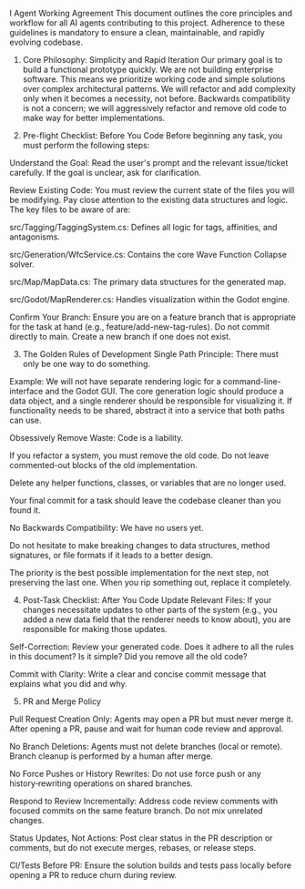 I Agent Working Agreement
This document outlines the core principles and workflow for all AI agents contributing to this project. Adherence to these guidelines is mandatory to ensure a clean, maintainable, and rapidly evolving codebase.

1. Core Philosophy: Simplicity and Rapid Iteration
Our primary goal is to build a functional prototype quickly. We are not building enterprise software. This means we prioritize working code and simple solutions over complex architectural patterns. We will refactor and add complexity only when it becomes a necessity, not before. Backwards compatibility is not a concern; we will aggressively refactor and remove old code to make way for better implementations.

2. Pre-flight Checklist: Before You Code
Before beginning any task, you must perform the following steps:

Understand the Goal: Read the user's prompt and the relevant issue/ticket carefully. If the goal is unclear, ask for clarification.

Review Existing Code: You must review the current state of the files you will be modifying. Pay close attention to the existing data structures and logic. The key files to be aware of are:

src/Tagging/TaggingSystem.cs: Defines all logic for tags, affinities, and antagonisms.

src/Generation/WfcService.cs: Contains the core Wave Function Collapse solver.

src/Map/MapData.cs: The primary data structures for the generated map.

src/Godot/MapRenderer.cs: Handles visualization within the Godot engine.

Confirm Your Branch: Ensure you are on a feature branch that is appropriate for the task at hand (e.g., feature/add-new-tag-rules). Do not commit directly to main. Create a new branch if one does not exist.

3. The Golden Rules of Development
Single Path Principle: There must only be one way to do something.

Example: We will not have separate rendering logic for a command-line-interface and the Godot GUI. The core generation logic should produce a data object, and a single renderer should be responsible for visualizing it. If functionality needs to be shared, abstract it into a service that both paths can use.

Obsessively Remove Waste: Code is a liability.

If you refactor a system, you must remove the old code. Do not leave commented-out blocks of the old implementation.

Delete any helper functions, classes, or variables that are no longer used.

Your final commit for a task should leave the codebase cleaner than you found it.

No Backwards Compatibility: We have no users yet.

Do not hesitate to make breaking changes to data structures, method signatures, or file formats if it leads to a better design.

The priority is the best possible implementation for the next step, not preserving the last one. When you rip something out, replace it completely.

4. Post-Task Checklist: After You Code
Update Relevant Files: If your changes necessitate updates to other parts of the system (e.g., you added a new data field that the renderer needs to know about), you are responsible for making those updates.

Self-Correction: Review your generated code. Does it adhere to all the rules in this document? Is it simple? Did you remove all the old code?

Commit with Clarity: Write a clear and concise commit message that explains what you did and why.

5. PR and Merge Policy

Pull Request Creation Only: Agents may open a PR but must never merge it. After opening a PR, pause and wait for human code review and approval.

No Branch Deletions: Agents must not delete branches (local or remote). Branch cleanup is performed by a human after merge.

No Force Pushes or History Rewrites: Do not use force push or any history‑rewriting operations on shared branches.

Respond to Review Incrementally: Address code review comments with focused commits on the same feature branch. Do not mix unrelated changes.

Status Updates, Not Actions: Post clear status in the PR description or comments, but do not execute merges, rebases, or release steps.

CI/Tests Before PR: Ensure the solution builds and tests pass locally before opening a PR to reduce churn during review.
